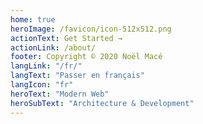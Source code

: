 ```yaml
---
home: true
heroImage: /favicon/icon-512x512.png
actionText: Get Started →
actionLink: /about/
footer: Copyright © 2020 Noël Macé
langLink: "/fr/"
langText: "Passer en français"
langIcon: "fr"
heroText: "Modern Web"
heroSubText: "Architecture & Development"
---
```

